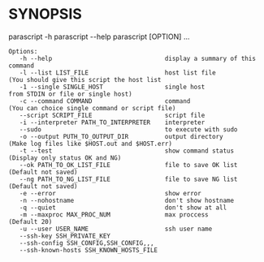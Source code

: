 # SYNOPSIS

parascript -h
parascript --help
parascript \[OPTION\] ...

    Options:
       -h --help                               display a summary of this command 
       -l --list LIST_FILE                     host list file          (You should give this script the host list
       -1 --single SINGLE_HOST                 single host              from STDIN or file or single host)
       -c --command COMMAND                    command                 (You can choice single command or script file)
       --script SCRIPT_FILE                    script file
       -i --interpreter PATH_TO_INTERPRETER    interpreter            
       --sudo                                  to execute with sudo
       -o --output PUTH_TO_OUTPUT_DIR          output directory        (Make log files like $HOST.out and $HOST.err)
       -t --test                               show command status     (Display only status OK and NG)
       --ok PATH_TO_OK_LIST_FILE               file to save OK list    (Default not saved)
       --ng PATH_TO_NG_LIST_FILE               file to save NG list    (Default not saved)
       -e --error                              show error
       -n --nohostname                         don't show hostname
       -q --quiet                              don't show at all
       -m --maxproc MAX_PROC_NUM               max proccess            (Default 20)
       -u --user USER_NAME                     ssh user name
       --ssh-key SSH_PRIVATE_KEY
       --ssh-config SSH_CONFIG,SSH_CONFIG,,,
       --ssh-known-hosts SSH_KNOWN_HOSTS_FILE
